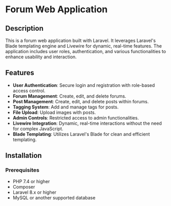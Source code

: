 # Forum Web Application

## Description
This is a forum web application built with Laravel. It leverages Laravel's Blade templating engine and Livewire for dynamic, real-time features. The application includes user roles, authentication, and various functionalities to enhance usability and interaction.

## Features
- **User Authentication**: Secure login and registration with role-based access control.
- **Forum Management**: Create, edit, and delete forums.
- **Post Management**: Create, edit, and delete posts within forums.
- **Tagging System**: Add and manage tags for posts.
- **File Upload**: Upload images with posts.
- **Admin Controls**: Restricted access to admin functionalities.
- **Livewire Integration**: Dynamic, real-time interactions without the need for complex JavaScript.
- **Blade Templating**: Utilizes Laravel's Blade for clean and efficient templating.

## Installation
### Prerequisites
- PHP 7.4 or higher
- Composer
- Laravel 8.x or higher
- MySQL or another supported database
